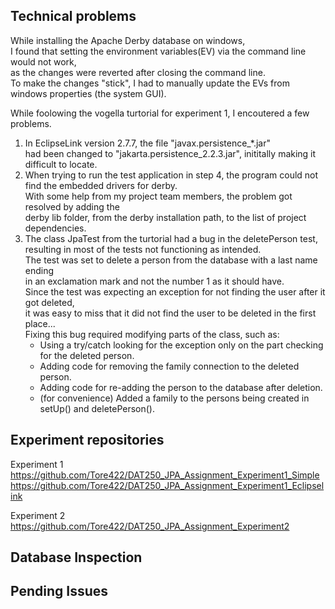
Technical problems
-------------------
While installing the Apache Derby database on windows,<br>
I found that setting the environment variables(EV) via the command line would not work,<br>
as the changes were reverted after closing the command line.<br>
To make the changes "stick", I had to manually update the EVs from windows properties (the system GUI).


While foolowing the vogella turtorial for experiment 1, I encoutered a few problems.<br>
1. In EclipseLink version 2.7.7, the file "javax.persistence_*.jar"<br>
   had been changed to "jakarta.persistence_2.2.3.jar", inititally making it difficult to locate.
2. When trying to run the test application in step 4, the program could not find the embedded drivers for derby.<br>
   With some help from my project team members, the problem got resolved by adding the <br>
   derby lib folder, from the derby installation path, to the list of project dependencies.
3. The class JpaTest from the turtorial had a bug in the deletePerson test,<br>
   resulting in most of the tests not functioning as intended.<br>
   The test was set to delete a person from the database with a last name ending<br>
   in an exclamation mark and not the number 1 as it should have.<br>
   Since the test was expecting an exception for not finding the user after it got deleted,<br>
   it was easy to miss that it did not find the user to be deleted in the first place...<br>
   Fixing this bug required modifying parts of the class, such as:
   * Using a try/catch looking for the exception only on the part checking for the deleted person.<br>
   * Adding code for removing the family connection to the deleted person.
   * Adding code for re-adding the person to the database after deletion.
   * (for convenience) Added a family to the persons being created in setUp() and deletePerson().
   




Experiment repositories
------------------------

Experiment 1<br>
https://github.com/Tore422/DAT250_JPA_Assignment_Experiment1_Simple
https://github.com/Tore422/DAT250_JPA_Assignment_Experiment1_Eclipselink


Experiment 2<br>
https://github.com/Tore422/DAT250_JPA_Assignment_Experiment2



Database Inspection
-----------------------






Pending Issues
---------------




